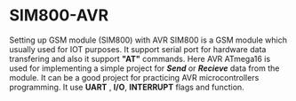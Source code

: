 # SIM800-AVR
Setting up GSM module (SIM800) with AVR 
SIM800 is a GSM module which usually used for IOT purposes. It support serial port for hardware data transfering and also it support **"AT"** commands. Here AVR ATmega16 is used for
implementing a simple project for ***Send*** or ***Recieve*** data from the module. It can be a good project for practicing AVR microcontrollers programming. It use 
**UART** , **I/O**, **INTERRUPT** flags and function.
